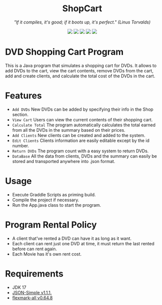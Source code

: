 <h1 align="center"> ShopCart </h1>
<p align="center"><i>"If it compiles, it's good; if it boots up, it's perfect." (Linus Torvalds)</i></p>
<p align="center">
   <img src="https://img.shields.io/badge/STATUS-%20FINISHED-blue">
   <img src="https://img.shields.io/badge/Maintained%3F-NO-red.svg">
   <img src="https://img.shields.io/badge/OS-%20Linux-green">
   <img src="https://img.shields.io/badge/OS-%20Windows-green">
   <img src="https://img.shields.io/badge/OS-%20MacOS-green">
   </p>
   
# DVD Shopping Cart Program
This is a Java program that simulates a shopping cart for DVDs. It allows to add DVDs to the cart, view the cart contents, remove DVDs from the cart, add and create clients, and calculate the total cost of the DVDs in the cart.

# Features
- `Add DVDs` New DVDs can be added by specifying their info in the Shop section.
- `View Cart` Users can view the current contents of their shopping cart.
- `Calculate Total` The program automatically calculates the total earned from all the DVDs in the summary based on their prices.
- `Add Clients` New clients can be created and added to the system.
- `Edit Clients` Clients information are easily editable except by the id number.
- `Return DVDs` The program count with a easy system to return DVDs.
- `DataBase` All the data from clients, DVDs and the summary can easily be stored and transported anywhere into .json format.

# Usage
- Execute Graddle Scripts as priming build.
- Compile the project if necessary.
- Run the App.java class to start the program.

# Program Rental Policy
- A client that've rented a DVD can have it as long as it want.
- Each client can rent just one DVD at time, it must return the last rented before can rent again.
- Each Movie has it's own rent cost.

# Requirements
- JDK 17
- [JSON-Simple v1.1.1.](https://code.google.com/archive/p/json-simple/)
- [flexmark-all v0.64.8](https://central.sonatype.com/artifact/com.vladsch.flexmark/flexmark-all/0.64.8/overview)
